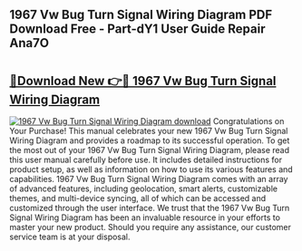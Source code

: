 ## 1967 Vw Bug Turn Signal Wiring Diagram PDF Download Free - Part-dY1 User Guide Repair Ana7O

# <h2><a href="http://dfq5op.blite.top/?on=1967+Vw+Bug+Turn+Signal+Wiring+Diagram">🔗Download New 👉🔴 1967 Vw Bug Turn Signal Wiring Diagram</a></h2>

[![1967 Vw Bug Turn Signal Wiring Diagram download](https://i.imgur.com/lujVjoI.png)](http://dfq5op.blite.top/?on=1967+Vw+Bug+Turn+Signal+Wiring+Diagram)
Congratulations on Your Purchase! This manual celebrates your new 1967 Vw Bug Turn Signal Wiring Diagram and provides a roadmap to its successful operation. To get the most out of your 1967 Vw Bug Turn Signal Wiring Diagram, please read this user manual carefully before use. It includes detailed instructions for product setup, as well as information on how to use its various features and capabilities. 1967 Vw Bug Turn Signal Wiring Diagram comes with an array of advanced features, including geolocation, smart alerts, customizable themes, and multi-device syncing, all of which can be accessed and customized through the user interface. We trust that the 1967 Vw Bug Turn Signal Wiring Diagram has been an invaluable resource in your efforts to master your new product. Should you require any assistance, our customer service team is at your disposal.

